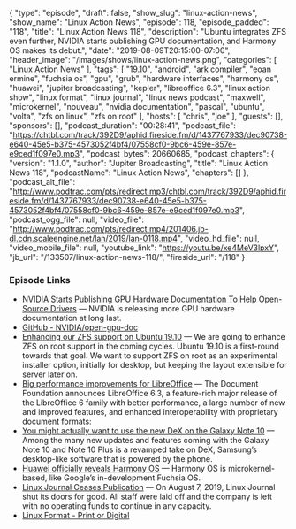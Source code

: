 {
  "type": "episode",
  "draft": false,
  "show_slug": "linux-action-news",
  "show_name": "Linux Action News",
  "episode": 118,
  "episode_padded": "118",
  "title": "Linux Action News 118",
  "description": "Ubuntu integrates ZFS even further, NVIDIA starts publishing GPU documentation, and Harmony OS makes its debut.",
  "date": "2019-08-09T20:15:00-07:00",
  "header_image": "/images/shows/linux-action-news.png",
  "categories": [
    "Linux Action News"
  ],
  "tags": [
    "19.10",
    "android",
    "ark compiler",
    "eoan ermine",
    "fuchsia os",
    "gpu",
    "grub",
    "hardware interfaces",
    "harmony os",
    "huawei",
    "jupiter broadcasting",
    "kepler",
    "libreoffice 6.3",
    "linux action show",
    "linux format",
    "linux journal",
    "linux news podcast",
    "maxwell",
    "microkernel",
    "nouveau",
    "nvidia documentation",
    "pascal",
    "ubuntu",
    "volta",
    "zfs on linux",
    "zfs on root"
  ],
  "hosts": [
    "chris",
    "joe"
  ],
  "guests": [],
  "sponsors": [],
  "podcast_duration": "00:28:41",
  "podcast_file": "https://chtbl.com/track/392D9/aphid.fireside.fm/d/1437767933/dec90738-e640-45e5-b375-4573052f4bf4/07558cf0-9bc6-459e-857e-e9ced1f097e0.mp3",
  "podcast_bytes": 20660685,
  "podcast_chapters": {
    "version": "1.1.0",
    "author": "Jupiter Broadcasting",
    "title": "Linux Action News 118",
    "podcastName": "Linux Action News",
    "chapters": []
  },
  "podcast_alt_file": "http://www.podtrac.com/pts/redirect.mp3/chtbl.com/track/392D9/aphid.fireside.fm/d/1437767933/dec90738-e640-45e5-b375-4573052f4bf4/07558cf0-9bc6-459e-857e-e9ced1f097e0.mp3",
  "podcast_ogg_file": null,
  "video_file": "http://www.podtrac.com/pts/redirect.mp4/201406.jb-dl.cdn.scaleengine.net/lan/2019/lan-0118.mp4",
  "video_hd_file": null,
  "video_mobile_file": null,
  "youtube_link": "https://youtu.be/xe4MeV3lpxY",
  "jb_url": "/133507/linux-action-news-118/",
  "fireside_url": "/118"
}


### Episode Links

  * [NVIDIA Starts Publishing GPU Hardware Documentation To Help Open-Source Drivers](https://www.phoronix.com/scan.php?page=news_item&px=NVIDIA-Open-GPU-Docs "NVIDIA Starts Publishing GPU Hardware Documentation To Help Open-Source Drivers") — NVIDIA is releasing more GPU hardware documentation at long last.
  * [GitHub - NVIDIA/open-gpu-doc](https://github.com/nvidia/open-gpu-doc "GitHub - NVIDIA/open-gpu-doc")
  * [Enhancing our ZFS support on Ubuntu 19.10](https://ubuntu.com/blog/enhancing-our-zfs-support-on-ubuntu-19-10-an-introduction "Enhancing our ZFS support on Ubuntu 19.10") — We are going to enhance ZFS on root support in the coming cycles. Ubuntu 19.10 is a first-round towards that goal. We want to support ZFS on root as an experimental installer option, initially for desktop, but keeping the layout extensible for server later on.
  * [Big performance improvements for LibreOffice](https://blog.documentfoundation.org/blog/2019/08/08/tdf-announces-libreoffice-63/ "Big performance improvements for LibreOffice") — The Document Foundation announces LibreOffice 6.3, a feature-rich major release of the LibreOffice 6 family with better performance, a large number of new and improved features, and enhanced interoperability with proprietary document formats:
  * [You might actually want to use the new DeX on the Galaxy Note 10](https://www.theverge.com/2019/8/7/20755139/samsung-galaxy-note-10-dex-windows-mac-app-laptop-desktop-connect-unpacked-event "You might actually want to use the new DeX on the Galaxy Note 10") — Among the many new updates and features coming with the Galaxy Note 10 and Note 10 Plus is a revamped take on DeX, Samsung’s desktop-like software that is powered by the phone. 
  * [Huawei officially reveals Harmony OS](https://www.xda-developers.com/harmony-os-huawei-announce/ "Huawei officially reveals Harmony OS") — Harmony OS is microkernel-based, like Google’s in-development Fuchsia OS.
  * [Linux Journal Ceases Publication](https://www.linuxjournal.com/content/linux-journal-ceases-publication-awkward-goodbye "Linux Journal Ceases Publication") — On August 7, 2019, Linux Journal shut its doors for good. All staff were laid off and the company is left with no operating funds to continue in any capacity. 
  * [Linux Format - Print or Digital](https://www.linuxformat.com/ "Linux Format - Print or Digital")


